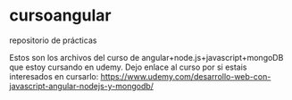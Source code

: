 # cursoangular
repositorio de prácticas

Estos son los archivos del curso de angular+node.js+javascript+mongoDB que estoy cursando en udemy.
Dejo enlace al curso por si  estais interesados en cursarlo:
https://www.udemy.com/desarrollo-web-con-javascript-angular-nodejs-y-mongodb/
